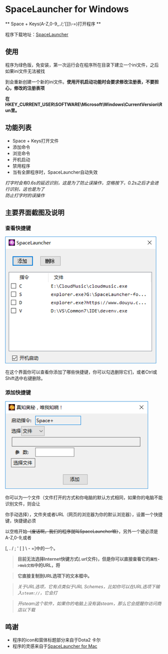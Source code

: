 # SpaceLauncher for Windows

** Space + Keys(A-Z,0-9,,./;'[]]\\-=)打开程序 **

程序下载地址：[SpaceLauncher](https://github.com/Jack54s/SpaceLauncher-for-Windows/blob/master/SpaceLauncher/bin/Release/app.publish/SpaceLauncher.exe)

## 使用

程序为绿色版，免安装，第一次运行会在程序所在目录下建立一个ini文件，之后如果ini文件无法被找  

到会重新创建一个新的ini文件。**使用开机启动功能时会要求修改注册表，不要担心，修改的注册表项**

**在HKEY_CURRENT_USER\SOFTWARE\Microsoft\Windows\CurrentVersion\Run里。**

## 功能列表

* Space + Keys打开文件
* 添加命令
* 浏览命令
* 开机启动
* 禁用程序
* 当有全屏程序时，SpaceLauncher自动失效

*打字时会有0.6s的延迟识别，这是为了防止误操作，空格按下，0.2s之后才会进行识别，这也是为了*  
*防止打字时的误操作*

## 主要界面截图及说明

### 查看快捷键

![查看快捷键](https://github.com/Jack54s/SpaceLauncher-for-Windows/blob/master/Snap/CommandView.png)

在这个界面你可以查看你添加了哪些快捷键，你可以勾选删除它们，或者Ctrl或Shift选中右键删除。

### 添加快捷键

![添加快捷键](https://github.com/Jack54s/SpaceLauncher-for-Windows/blob/master/Snap/addCommand.png)

你可以为一个文件（文件打开的方式和你电脑的默认方式相同，如果你的电脑不能识别文件，则会让  

你手动选择），文件夹或者URL（网页的浏览器为你的默认浏览器），设置一个快捷键，快捷键必须  

以空格开始~~（废话啊，我们的程序就叫SpaceLauncher嘛）~~，另外一个键必须是A-Z,0-9,或者  

[, . / ; ' [ ] \\ - =]中的一个。

> **目前无法选择Internet快键方式(.url文件)，但是你可以直接查看它的`属性->Web文档`中的URL，将**  

> **它直接复制到URL选项下的文本框中。**  

> *关于URL选项，它有点类似于URL Schemes，比如你可以在URL选项下输入`steam://`，它会打*

> *开steam这个软件，如果你的电脑上没有装steam，那么它会提醒你访问商店以下载*

## 鸣谢

* 程序的icon和窗体标题部分来自于Dota2 卡尔
* 程序的灵感来自于[SpaceLauncher for Mac](https://sspai.com/post/39597)